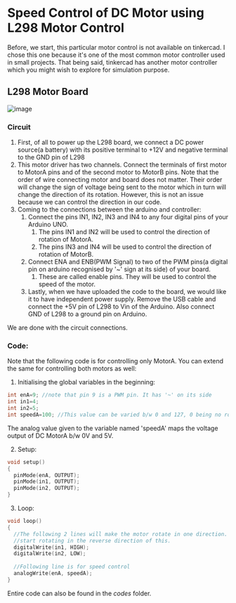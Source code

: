 # Speed Control of DC Motor using L298 Motor Control

Before, we start, this particular motor control is not available on tinkercad. I chose this one because it's one of the 
most common motor controller used in small projects. That being said, tinkercad has another motor controller which you might wish to explore for simulation purpose.

## L298 Motor Board
![image](https://user-images.githubusercontent.com/42930138/82190333-82b95f80-990e-11ea-828b-a346fed4435a.png)

### **Circuit**
1. First, of all to power up the L298 board, we connect a DC power source(a battery) with its positive terminal to +12V and negative terminal to the GND pin of L298
1. This motor driver has two channels. Connect the terminals of first motor to MotorA pins and of the second motor to MotorB pins.
Note that the order of wire connecting motor and board does not matter. Their order will change the sign of voltage being sent to the
motor which in turn will change the direction of its rotation. However, this is not an issue because we can control the 
direction in our code.
1. Coming to the connections between the arduino and controller:
    1. Connect the pins IN1, IN2, IN3 and IN4 to any four digital pins of your Arduino UNO.
        1. The pins IN1 and IN2 will be used to control the direction of rotation of MotorA.
        1. The pins IN3 and IN4 will be used to control the direction of rotation of MotorB.
    1. Connect ENA and ENB(PWM Signal) to two of the PWM pins(a digital pin on arduino recognised by '~' sign at its side) of your board.
        1. These are called enable pins. They will be used to control the speed of the motor.
    1. Lastly, when we have uploaded the code to the board, we would like it to have independent power supply. Remove the USB cable and connect the +5V pin of L298 to Vin of the Arduino. Also connect GND of L298 to a ground pin on Arduino.
    
We are done with the circuit connections.

### **Code:**
Note that the following code is for controlling only MotorA. You can extend the same for controlling both motors as well:
1. Initialising the global variables in the beginning:
```C++
int enA=9; //note that pin 9 is a PWM pin. It has '~' on its side
int in1=4;
int in2=5;
int speedA=100; //This value can be varied b/w 0 and 127, 0 being no rotation and 127- the highest speed
```
    
The analog value given to the variable named 'speedA' maps the voltage output of DC MotorA b/w 0V and 5V.

2. Setup:
```C++
void setup()
{
  pinMode(enA, OUTPUT);
  pinMode(in1, OUTPUT);
  pinMode(in2, OUTPUT);
}
```
3. Loop:
```C++
void loop()
{
  //The following 2 lines will make the motor rotate in one direction. Reverse the order of the HIGH and LOW, and motor will 
  //start rotating in the reverse direction of this.
  digitalWrite(in1, HIGH); 
  digitalWrite(in2, LOW);
  
  //Following line is for speed control
  analogWrite(enA, speedA);
}
```

Entire code can also be found in the *codes* folder.




    

    
    

